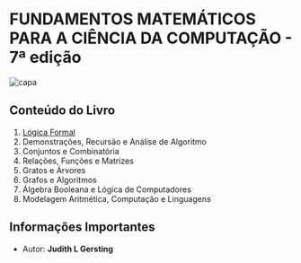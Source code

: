 # FUNDAMENTOS MATEMÁTICOS PARA A CIÊNCIA DA COMPUTAÇÃO - 7ª edição

![capa](https://http2.mlstatic.com/fundamentos-matematicos-para-a-ciencia-da-computacao-ltc-D_NQ_NP_813853-MLB28303126988_102018-F.jpg)

## Conteúdo do Livro

1. [Lógica Formal](https://github.com/Darlley/ExerciciosLivros/tree/master/exatas/matematicacomputacao1/capitulo1)
1. Demonstrações, Recursão e Análise de Algoritmo
1. Conjuntos e Combinatória
1. Relações, Funções e Matrizes
1. Gratos e Árvores
1. Grafos e Algoritmos
1. Álgebra Booleana e Lógica de Computadores
1. Modelagem Aritmética, Computação e Linguagens

## Informações Importantes

- Autor: **Judith L Gersting**
